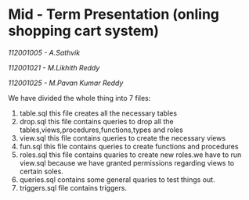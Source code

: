 # **Mid - Term Presentation (onling shopping cart system)**

*112001005 - A.Sathvik*

*112001021 - M.Likhith Reddy*

*112001025 - M.Pavan Kumar Reddy*


We have divided the whole thing into 7 files:

1. table.sql this file creates all the necessary tables
2. drop.sql this file contains queries to drop all the tables,views,procedures,functions,types and roles
3. view.sql this file contains queries to create the necessary views
4. fun.sql this file contains queries to create functions and procedures
5. roles.sql this file contains quaries to create new roles.we have to run view.sql because we have granted permissions regarding views to certain soles.
6. queries.sql contains some general quaries to test things out.
7. triggers.sql file contains triggers.

